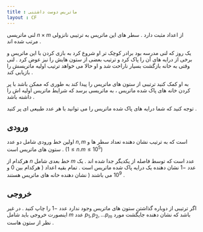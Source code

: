 ```yaml
---
title : ماتریس دوست داشتنی
layout : CF
---
```

لنی ماتریسی
$n \times m$
از اعداد مثبت دارد
.
سطر های این ماتریس به ترتیبی نانزولی مرتب شده اند
.

یک روز که لنی مدرسه بود برادر کوچک تر او شروع کرد به بازی کردن با این ماتریس و برخی از درایه های آن را پاک کرد
و ترتیب بعضی از ستون هایش را نیز عوض کرد
.
لنی وقتی به خانه بازگشت بسیار ناراحت شد و او حالا می خواهد ترتیب اولیه ماتریسش را بازیابی کند
.

به او کمک کنید ترتیبی از ستون های ماتریس را پیدا کند به طوری که ممکن باشد با پر کردن خانه های پاک شده ماتریس
،
به ماتریسی برسد که شرایط ماتریس اولیه اش را داشته باشد
.

توجه کنید که شما درایه های پاک شده ماتریس را می توانید با هر عدد طبیعی ای پر کنید
.

## ورودی

اولین خط ورودی شامل دو عدد 
$n , m$
است که به ترتیب نشان دهنده تعداد سطر ها و ستون های ماتریس است
.
$(1 \le n.m \le 10^5)$

هرکدام از 
$n$
خط بعدی شامل
$m$
عدد است که توسط فاصله از یکدیگر جدا شده اند
.
یک عدد
$-1$
نشان دهنده یک درایه پاک شده ماتریس است
.
تمام بقیه اعداد
(
هرکدام بین
$0$
و
$10^9$
می باشند
(
نشان دهنده خانه های ماتریس هستند
.

## خروجی

اگر ترتیبی از دوباره گذاشتن ستون های ماتریس وجود ندارد عدد
$-1$
را چاپ کنید
.
در غیر اینصورت خروجی باید شامل 
$m$
عدد
$p_1,p_2,...p_m$
باشد که نشان دهنده جایگشت مورد نظر از ستون هاست
.
